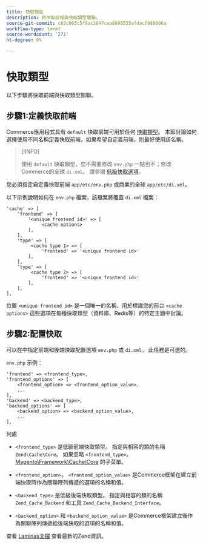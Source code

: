 ```yaml
---
title: 快取類型
description: 將快取前端與快取類型關聯。
source-git-commit: c65c065c5f9ac2847caa8898535afdacf089006a
workflow-type: tm+mt
source-wordcount: '271'
ht-degree: 0%

---
```


# 快取類型

以下步驟將快取前端與快取類型關聯。

## 步驟1:定義快取前端

Commerce應用程式具有 `default` 快取前端可用於任何 [快取類型](../cli/manage-cache.md#clean-and-flush-cache-types)。 本節討論如何選擇使用不同名稱定義快取前端，如果希望自定義前端，則最好使用該名稱。

>[!INFO]
>
>使用 `default` 快取類型，您不需要修改 `env.php` 一點也不；修改Commerce的全球 `di.xml`。 請參閱 [低級快取選項](cache-options.md)。

您必須指定自定義快取前端 `app/etc/env.php` 或商業的全球 `app/etc/di.xml`。

以下示例說明如何在 `env.php` 檔案，該檔案將覆蓋 `di.xml` 檔案：

```php?start_inline=1
'cache' => [
    'frontend' => [
        '<unique frontend id>' => [
             <cache options>
        ],
    ],
    'type' => [
         <cache type 1> => [
             'frontend' => '<unique frontend id>'
        ],
    ],
    'type' => [
         <cache type 2> => [
             'frontend' => '<unique frontend id>'
        ],
    ],
],
```

位置 `<unique frontend id>` 是一個唯一的名稱，用於標識您的前台 `<cache options>` 這些選項在每種快取類型（資料庫、Redis等）的特定主題中討論。

## 步驟2:配置快取

可以在中指定前端和後端快取配置選項 `env.php` 或 `di.xml`。 此任務是可選的。

`env.php` 示例：

```php?start_inline=1
'frontend' => <frontend_type>,
'frontend_options' => [
    <frontend_option> => <frontend_option_value>,
    ...
],
'backend' => <backend_type>,
'backend_options' => [
    <backend_option> => <backend_option_value>,
    ...
],
```

何處

- `<frontend_type>` 是低級前端快取類型。 指定與相容的類的名稱 `Zend\Cache\Core`。
如果忽略 `<frontend_type>`。 [Magento\Framework\Cache\Core](https://github.com/magento/magento2/blob/2.4/lib/internal/Magento/Framework/Cache/Core.php) 的子菜單。

- `<frontend_option>`。 `<frontend_option_value>` 是Commerce框架在建立前端快取時作為關聯陣列傳遞的選項的名稱和值。
- `<backend_type>` 是低級後端快取類型。 指定與相容的類的名稱 `Zend_Cache_Backend` 和工具 `Zend_Cache_Backend_Interface`。
- `<backend_option>` 和 `<backend_option_value>` 是Commerce框架建立後作為關聯陣列傳遞給後端快取的選項的名稱和值。

查看 [Laminas文檔](https://docs.laminas.dev/) 查看最新的Zend資訊。

